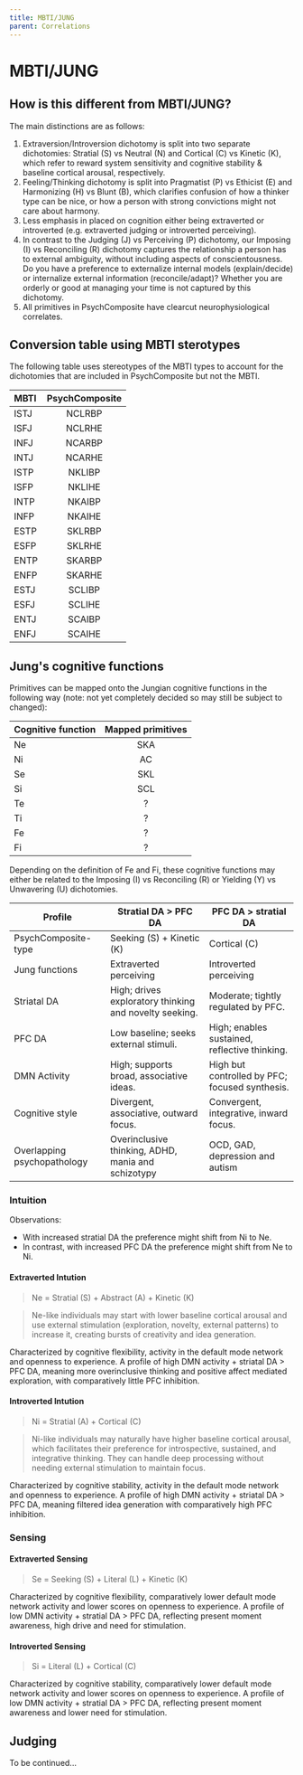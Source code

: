 ```yaml
---
title: MBTI/JUNG
parent: Correlations
---
```


# MBTI/JUNG

## How is this different from MBTI/JUNG?

The main distinctions are as follows:

1. Extraversion/Introversion dichotomy is split into two separate dichotomies: Stratial (S) vs Neutral (N) and Cortical (C) vs Kinetic (K), which refer to reward system sensitivity and cognitive stability & baseline cortical arousal, respectively.
2. Feeling/Thinking dichotomy is split into Pragmatist (P) vs Ethicist (E) and Harmonizing (H) vs Blunt (B), which clarifies confusion of how a thinker type can be nice, or how a person with strong convictions might not care about harmony.
3. Less emphasis in placed on cognition either being extraverted or introverted (e.g. extraverted judging or introverted perceiving).
4. In contrast to the Judging (J) vs Perceiving (P) dichotomy, our Imposing (I) vs Reconciling (R) dichotomy captures the relationship a person has to external ambiguity, without including aspects of conscientousness. Do you have a preference to externalize internal models (explain/decide) or internalize external information (reconcile/adapt)? Whether you are orderly or good at managing your time is not captured by this dichotomy.
5. All primitives in PsychComposite have clearcut neurophysiological correlates.


## Conversion table using MBTI sterotypes

The following table uses stereotypes of the MBTI types to account for the dichotomies that are included in PsychComposite but not the MBTI.

| MBTI | PsychComposite |
| :-------- | :------: |
| ISTJ      | NCLRBP |
| ISFJ      | NCLRHE |
| INFJ      | NCARBP |
| INTJ      | NCARHE |
| ISTP      | NKLIBP |
| ISFP      | NKLIHE |
| INTP      | NKAIBP |
| INFP      | NKAIHE |
| ESTP      | SKLRBP |
| ESFP      | SKLRHE |
| ENTP      | SKARBP |
| ENFP      | SKARHE |
| ESTJ      | SCLIBP |
| ESFJ      | SCLIHE |
| ENTJ      | SCAIBP |
| ENFJ      | SCAIHE |

## Jung's cognitive functions

Primitives can be mapped onto the Jungian cognitive functions in the following way (note: not yet completely decided so may still be subject to changed):

| Cognitive function| Mapped primitives |
| :---------------- | :------: |
| Ne                | SKA  |
| Ni                | AC  |
| Se                | SKL  |
| Si                | SCL  |
| Te                | ?  |
| Ti                | ?  |
| Fe                | ?  |
| Fi                | ? |

Depending on the definition of Fe and Fi, these cognitive functions may either be related to the Imposing (I) vs Reconciling (R) or Yielding (Y) vs Unwavering (U) dichotomies.

| Profile | Stratial DA > PFC DA | PFC DA > stratial DA |
| ------ | -------------------------- | -------------------------- |
| PsychComposite-type | Seeking (S) + Kinetic (K) | Cortical (C) |
| Jung functions | Extraverted perceiving | Introverted perceiving |
| Striatal DA | High; drives exploratory thinking and novelty seeking. | Moderate; tightly regulated by PFC. |
| PFC DA | Low baseline; seeks external stimuli. | High; enables sustained, reflective thinking. |
|DMN Activity | High; supports broad, associative ideas. | High but controlled by PFC; focused synthesis. |
|Cognitive style | Divergent, associative, outward focus. | Convergent, integrative, inward focus. |
| Overlapping psychopathology | Overinclusive thinking, ADHD, mania and schizotypy | OCD, GAD, depression and autism |

### Intuition

Observations:

* With increased stratial DA the preference might shift from Ni to Ne.
* In contrast, with increased PFC DA the preference might shift from Ne to Ni.
 

#### Extraverted Intution

>Ne = Stratial (S) + Abstract (A) + Kinetic (K)

>Ne-like individuals may start with lower baseline cortical arousal and use external stimulation (exploration, novelty, external patterns) to increase it, creating bursts of creativity and idea generation.

Characterized by cognitive flexibility, activity in the default mode network and openness to experience. A profile of high DMN activity + striatal DA > PFC DA, meaning more overinclusive thinking and positive affect mediated exploration, with comparatively little PFC inhibition.


#### Introverted Intution

>Ni = Stratial (A) + Cortical (C)

> Ni-like individuals may naturally have higher baseline cortical arousal, which facilitates their preference for introspective, sustained, and integrative thinking. They can handle deep processing without needing external stimulation to maintain focus.

Characterized by cognitive stability, activity in the default mode network and openness to experience. A profile of high DMN activity + striatal DA > PFC DA, meaning filtered idea generation with comparatively high PFC inhibition.

### Sensing

#### Extraverted Sensing

>Se = Seeking (S) + Literal (L) + Kinetic (K)

Characterized by cognitive flexibility, comparatively lower default mode network activity and lower scores on openness to experience. A profile of low DMN activity + stratial DA > PFC DA, reflecting present moment awareness, high drive and need for stimulation.

#### Introverted Sensing

>Si = Literal (L) + Cortical (C)

Characterized by cognitive stability, comparatively lower default mode network activity and lower scores on openness to experience. A profile of low DMN activity + stratial DA > PFC DA, reflecting present moment awareness and lower need for stimulation.

## Judging

To be continued...